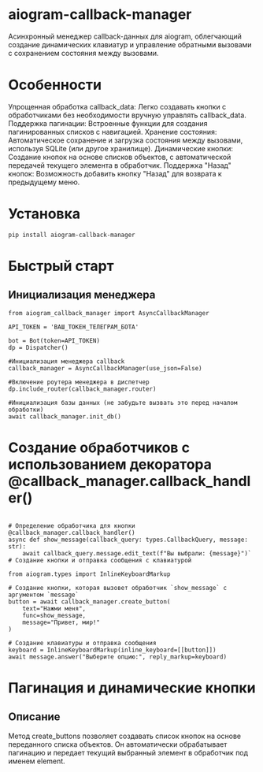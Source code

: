 # aiogram-callback-manager
Асинхронный менеджер callback-данных для aiogram, облегчающий создание динамических клавиатур и управление обратными вызовами с сохранением состояния между вызовами.

# Особенности
Упрощенная обработка callback_data: Легко создавать кнопки с обработчиками без необходимости вручную управлять callback_data.
Поддержка пагинации: Встроенные функции для создания пагинированных списков с навигацией.
Хранение состояния: Автоматическое сохранение и загрузка состояния между вызовами, используя SQLite (или другое хранилище).
Динамические кнопки: Создание кнопок на основе списков объектов, с автоматической передачей текущего элемента в обработчик.
Поддержка "Назад" кнопок: Возможность добавить кнопку "Назад" для возврата к предыдущему меню.
# Установка

`pip install aiogram-callback-manager`
# Быстрый старт
## Инициализация менеджера
```from aiogram import Bot, Dispatcher
from aiogram_callback_manager import AsyncCallbackManager

API_TOKEN = 'ВАШ_ТОКЕН_ТЕЛЕГРАМ_БОТА'

bot = Bot(token=API_TOKEN)
dp = Dispatcher()

#Инициализация менеджера callback
callback_manager = AsyncCallbackManager(use_json=False)

#Включение роутера менеджера в диспетчер
dp.include_router(callback_manager.router)

#Инициализация базы данных (не забудьте вызвать это перед началом обработки)
await callback_manager.init_db()
```
# Создание обработчиков с использованием декоратора @callback_manager.callback_handler()
```from aiogram import types

# Определение обработчика для кнопки
@callback_manager.callback_handler()
async def show_message(callback_query: types.CallbackQuery, message: str):
    await callback_query.message.edit_text(f"Вы выбрали: {message}")`
# Создание кнопки и отправка сообщения с клавиатурой

from aiogram.types import InlineKeyboardMarkup

# Создание кнопки, которая вызовет обработчик `show_message` с аргументом `message`
button = await callback_manager.create_button(
    text="Нажми меня",
    func=show_message,
    message="Привет, мир!"
)

# Создание клавиатуры и отправка сообщения
keyboard = InlineKeyboardMarkup(inline_keyboard=[[button]])
await message.answer("Выберите опцию:", reply_markup=keyboard) 
```

# Пагинация и динамические кнопки
## Описание
Метод create_buttons позволяет создавать список кнопок на основе переданного списка объектов. Он автоматически обрабатывает пагинацию и передает текущий выбранный элемент в обработчик под именем element.